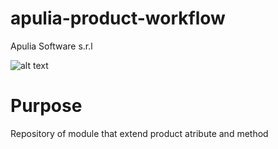 # apulia-product-workflow

Apulia Software s.r.l

![alt text](http://www.apuliasoftware.it/logo.png)

Purpose
=======

Repository of module that extend product atribute and method
